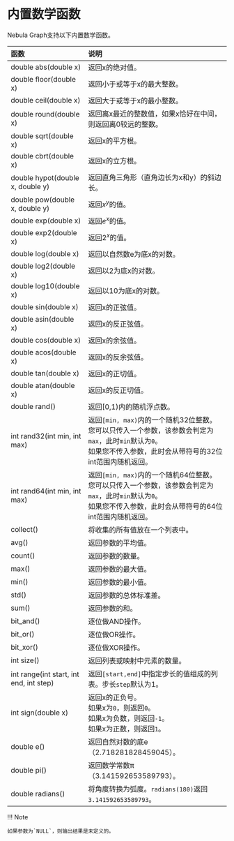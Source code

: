 # 内置数学函数

Nebula Graph支持以下内置数学函数。

|函数| 说明 |
|:----  |:----|
|double abs(double x) | 返回x的绝对值。 |
|double floor(double x) | 返回小于或等于x的最大整数。|
|double ceil(double x) | 返回大于或等于x的最小整数。|
|double round(double x) | 返回离x最近的整数值，如果x恰好在中间，则返回离0较远的整数。|
|double sqrt(double x) | 返回x的平方根。 |
|double cbrt(double x) | 返回x的立方根。 |
|double hypot(double x, double y) | 返回直角三角形（直角边长为x和y）的斜边长。 |
|double pow(double x, double y) | 返回$x^y$的值。 |
|double exp(double x) | 返回$e^x$的值。 |
|double exp2(double x) | 返回$2^x$的值。 |
|double log(double x) | 返回以自然数e为底x的对数。 |
|double log2(double x) | 返回以2为底x的对数。 |
|double log10(double x) | 返回以10为底x的对数。 |
|double sin(double x) | 返回x的正弦值。 |
|double asin(double x) | 返回x的反正弦值。|
|double cos(double x) |  返回x的余弦值。|
|double acos(double x) | 返回x的反余弦值。 |
|double tan(double x) | 返回x的正切值。|
|double atan(double x) | 返回x的反正切值。 |
|double rand() | 返回[0,1)内的随机浮点数。 |
|int rand32(int min, int max) | 返回`[min, max)`内的一个随机32位整数。<br>您可以只传入一个参数，该参数会判定为`max`，此时`min`默认为`0`。<br>如果您不传入参数，此时会从带符号的32位int范围内随机返回。|
|int rand64(int min, int max) | 返回`[min, max)`内的一个随机64位整数。<br>您可以只传入一个参数，该参数会判定为`max`，此时`min`默认为`0`。<br>如果您不传入参数，此时会从带符号的64位int范围内随机返回。|
|collect() | 将收集的所有值放在一个列表中。|
|avg() | 返回参数的平均值。|
|count() | 返回参数的数量。|
|max() | 返回参数的最大值。|
|min() | 返回参数的最小值。|
|std() | 返回参数的总体标准差。|
|sum() | 返回参数的和。|
|bit_and() | 逐位做AND操作。|
|bit_or() | 逐位做OR操作。|
|bit_xor() | 逐位做XOR操作。|
|int size() | 返回列表或映射中元素的数量。|
|int range(int start, int end, int step) | 返回`[start,end]`中指定步长的值组成的列表。步长`step`默认为1。|
|int sign(double x) | 返回x的正负号。<br>如果x为`0`，则返回`0`。<br>如果x为负数，则返回`-1`。<br>如果x为正数，则返回`1`。|
|double e()  | 返回自然对数的底e（2.718281828459045）。 |
|double pi() | 返回数学常数π（3.141592653589793）。|
|double radians() | 将角度转换为弧度。`radians(180)`返回`3.141592653589793`。 |

!!! Note

    如果参数为`NULL`，则输出结果是未定义的。
